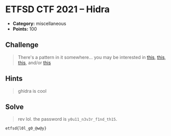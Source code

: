 # ETFSD CTF 2021 – Hidra

- **Category:** miscellaneous
- **Points:** 100

## Challenge

> There's a pattern in it somewhere... you may be interested in [this](https://en.wikipedia.org/wiki/Exclusive_or), [this](https://en.wikipedia.org/wiki/Bitwise_operation#Bit_shifts), [this](https://en.wikipedia.org/wiki/Bitwise_operation#NOT), and/or [this](https://www.youtube.com/watch?v=dQw4w9WgXcQ)

## Hints

> ghidra is cool

## Solve

> rev lol. the password is `y0u11_n3v3r_f1nd_th15`.

```
etfsd{l0l_g0_@w@y}
```
